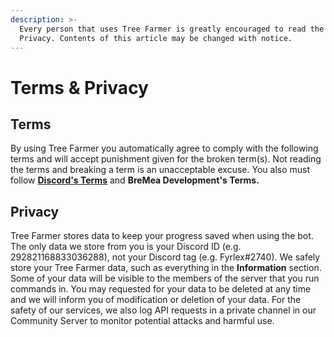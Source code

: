 ```yaml
---
description: >-
  Every person that uses Tree Farmer is greatly encouraged to read the Terms and
  Privacy. Contents of this article may be changed with notice.
---
```


# Terms & Privacy

## Terms

By using Tree Farmer you automatically agree to comply with the following terms and will accept punishment given for the broken term\(s\). Not reading the terms and breaking a term is an unacceptable excuse. You also must follow [**Discord's Terms**](https://discord.com/terms) and **BreMea Development's Terms.**

## Privacy

Tree Farmer stores data to keep your progress saved when using the bot. The only data we store from you is your Discord ID \(e.g. 292821168833036288\), not your Discord tag \(e.g. Fyrlex\#2740\). We safely store your Tree Farmer data, such as everything in the **Information** section. Some of your data will be visible to the members of the server that you run commands in. You may requested for your data to be deleted at any time and we will inform you of modification or deletion of your data. For the safety of our services, we also log API requests in a private channel in our Community Server to monitor potential attacks and harmful use.

